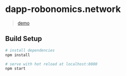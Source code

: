 # dapp-robonomics.network

> [demo](https://robonomics.network/net/)

## Build Setup

``` bash
# install dependencies
npm install

# serve with hot reload at localhost:8080
npm start
```
